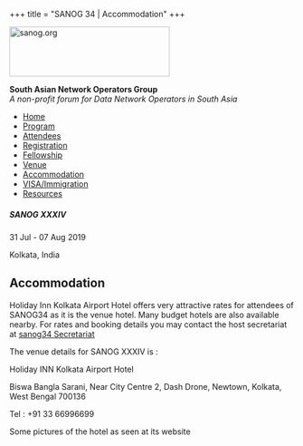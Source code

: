 +++
title = "SANOG 34 | Accommodation"
+++

[<img src="../images/logo.jpg" width="283" height="88" alt="sanog.org" />](../index.html)

**South Asian Network Operators Group**  
*A non-profit forum for Data Network Operators in South Asia*

-   [Home](index.html)
-   [Program](program.html)
-   [Attendees](attendee.html)
-   [Registration](reg.html)
-   [Fellowship](fellowship.html)
-   [Venue](venue.html)
-   [Accommodation](accomo.html)
-   [VISA/Immigration](visa.html)
-   [Resources](downloads.html)

##### SANOG XXXIV

31 Jul - 07 Aug 2019

Kolkata, India

  
  
  
  
  
  
  

Accommodation
-------------

  

Holiday Inn Kolkata Airport Hotel offers very attractive rates for
attendees of SANOG34 as it is the venue hotel. Many budget hotels are
also available nearby. For rates and booking details you may contact the
host secretariat at [sanog34
Secretariat](mailto:sanog34sec@isockolkata.in)

  

The venue details for SANOG XXXIV is :

  

Holiday INN Kolkata Airport Hotel

Biswa Bangla Sarani, Near City Centre 2, Dash Drone, Newtown, Kolkata,
West Bengal 700136

Tel : +91 33 66996699

  

Some pictures of the hotel as seen at its website
